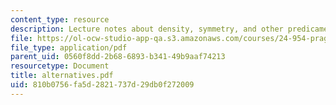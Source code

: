 ```yaml
---
content_type: resource
description: Lecture notes about density, symmetry, and other predicaments.
file: https://ol-ocw-studio-app-qa.s3.amazonaws.com/courses/24-954-pragmatics-in-linguistic-theory-fall-2006/810b0756fa5d2821737d29db0f272009_alternatives.pdf
file_type: application/pdf
parent_uid: 0560f8dd-2b68-6893-b341-49b9aaf74213
resourcetype: Document
title: alternatives.pdf
uid: 810b0756-fa5d-2821-737d-29db0f272009
---
```

